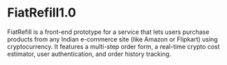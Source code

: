 # FiatRefill1.0
FiatRefill is a front-end prototype for a service that lets users purchase products from any Indian e-commerce site (like Amazon or Flipkart) using cryptocurrency. It features a multi-step order form, a real-time crypto cost estimator, user authentication, and order history tracking. 
